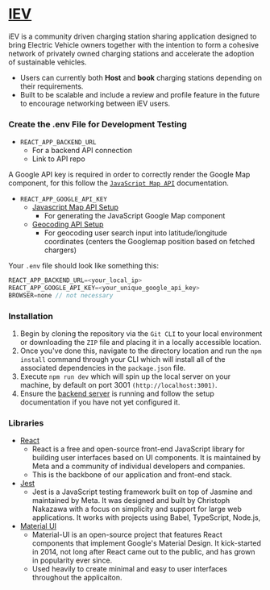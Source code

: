 
# [IEV](https://iev-client.netlify.app/chargers)
iEV is a community driven charging station sharing application designed to bring Electric Vehicle owners together with the intention to form a cohesive network of privately owned charging stations and accelerate the adoption of sustainable vehicles. 

- Users can currently both **Host** and **book** charging stations depending on their requirements.
- Built to be scalable and include a review and profile feature in the future to encourage networking between iEV users.


### Create the .env File for Development Testing
- `REACT_APP_BACKEND_URL`
  - For a backend API connection
  - Link to API repo

A Google API key is required in order to correctly render the Google Map component, for this follow the [`JavaScript Map API`](https://developers.google.com/maps/documentation/javascript/cloud-setup) documentation.
- `REACT_APP_GOOGLE_API_KEY`
  - [Javascript Map API Setup](https://developers.google.com/maps/documentation/javascript/cloud-setup)
    - For generating the JavaScript Google Map component
  - [Geocoding API Setup](https://developers.google.com/maps/documentation/geocoding/cloud-setup)
    - For geocoding user search input into latitude/longitude coordinates (centers the Googlemap position based on fetched chargers)

Your `.env` file should look like something this:
```js
REACT_APP_BACKEND_URL=<your_local_ip>
REACT_APP_GOOGLE_API_KEY=<your_unique_google_api_key>
BROWSER=none // not necessary
```

### Installation
1. Begin by cloning the repository via the `Git CLI` to your local environment or downloading the `ZIP` file and placing it in a locally accessible location.
2. Once you've done this, navigate to the directory location and run the `npm install` command through your CLI which will install all of the associated dependencies in the `package.json` file.
3. Execute `npm run dev` which will spin up the local server on your machine, by default on port 3001 `(http://localhost:3001)`.
4. Ensure the [backend server](https://github.com/FluroAsh/AshleyThompson_KimStocker_T3A2-API) is running and follow the setup documentation if you have not yet configured it. 


### Libraries 
- [React](https://github.com/facebook/react)
  - React is a free and open-source front-end JavaScript library for building user interfaces based on UI components. It is maintained by Meta and a community of individual developers and companies.
  - This is the backbone of our application and front-end stack.
- [Jest](https://jestjs.io/)
  - Jest is a JavaScript testing framework built on top of Jasmine and maintained by Meta. It was designed and built by Christoph Nakazawa with a focus on simplicity and support for large web applications. It works with projects using Babel, TypeScript, Node.js,
- [Material UI](material.io/)
  - Material-UI is an open-source project that features React components that implement Google's Material Design. It kick-started in 2014, not long after React came out to the public, and has grown in popularity ever since.
  - Used heavily to create minimal and easy to user interfaces throughout the applicaiton.